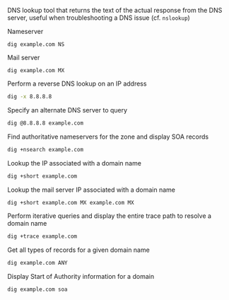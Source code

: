 DNS lookup tool that returns the text of the actual response from the DNS server, useful when troubleshooting a DNS issue (cf. `nslookup`)

Nameserver
```
dig example.com NS
```
Mail server
```
dig example.com MX
```
Perform a reverse DNS lookup on an IP address
```sh
dig -x 8.8.8.8
```
Specify an alternate DNS server to query
```sh
dig @8.8.8.8 example.com
```
Find authoritative nameservers for the zone and display SOA records
```sh
dig +nsearch example.com
```
Lookup the IP associated with a domain name
```sh
dig +short example.com
```
Lookup the mail server IP associated with a domain name
```sh
dig +short example.com MX example.com MX
```
Perform iterative queries and display the entire trace path to resolve a domain name
```sh
dig +trace example.com
```
Get all types of records for a given domain name
```sh
dig example.com ANY
```
Display Start of Authority information for a domain
```sh
dig example.com soa
```
